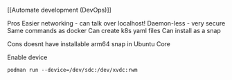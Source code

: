 [[Automate development (DevOps)]]

Pros
Easier networking - can talk over localhost!
Daemon-less - very secure
Same commands as docker
Can create k8s yaml files
Can install as a snap

Cons
doesnt have installable arm64 snap in Ubuntu Core

Enable device
```
podman run --device=/dev/sdc:/dev/xvdc:rwm
```